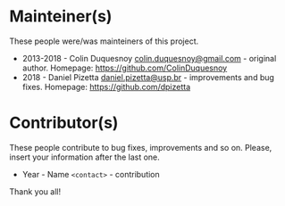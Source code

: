 Mainteiner(s)
=============

These people were/was mainteiners of this project.

- 2013-2018 - Colin Duquesnoy <colin.duquesnoy@gmail.com> - original author.
  Homepage: https://github.com/ColinDuquesnoy
- 2018 - Daniel Pizetta <daniel.pizetta@usp.br> - improvements and bug fixes.
  Homepage: https://github.com/dpizetta

Contributor(s)
==============

These people contribute to bug fixes, improvements and so on.
Please, insert your information after the last one.

- Year - Name `<contact>` - contribution

Thank you all!
